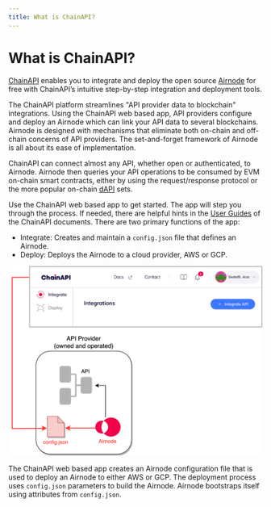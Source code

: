 ```yaml
---
title: What is ChainAPI?
---
```


# What is ChainAPI?

[ChainAPI](https://chainapi.com) enables you to integrate and deploy the open
source [Airnode](https://docs.api3.org/airnode/latest/) for free with ChainAPI’s intuitive
step-by-step integration and deployment tools.

The ChainAPI platform streamlines "API provider data to blockchain" integrations.
Using the ChainAPI web based app, API providers configure and deploy an
Airnode which can link your API data to several blockchains. Airnode is designed
with mechanisms that eliminate both on-chain and off-chain concerns of API
providers. The set-and-forget framework of Airnode is all about its ease of
implementation.

ChainAPI can connect almost any API, whether open or authenticated, to Airnode.
Airnode then queries your API operations to be consumed by EVM on-chain smart
contracts, either by using the request/response protocol or the more popular
on-chain [dAPI](https://docs.api3.org/dapis/) sets.

Use the ChainAPI web based app to get started. The app will step you through the
process. If needed, there are helpful hints in the
[User Guides](guides/integrations.md) of the ChainAPI documents. There
are two primary functions of the app:

- Integrate: Creates and maintain a `config.json` file that defines an Airnode.
- Deploy: Deploys the Airnode to a cloud provider, AWS or GCP.

![Screenshot](./images/what-overview.png)

The ChainAPI web based app creates an Airnode configuration file that is used to
deploy an Airnode to either AWS or GCP. The deployment process uses
`config.json` parameters to build the Airnode. Airnode bootstraps itself using
attributes from `config.json`.
